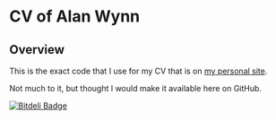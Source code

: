 # CV of Alan Wynn

## Overview
This is the exact code that I use for my CV that is on [my personal site](http://alanwynn.me/cv).

Not much to it, but thought I would make it available here on GitHub.


[![Bitdeli Badge](https://d2weczhvl823v0.cloudfront.net/djekl/cv/trend.png)](https://bitdeli.com/free "Bitdeli Badge")

